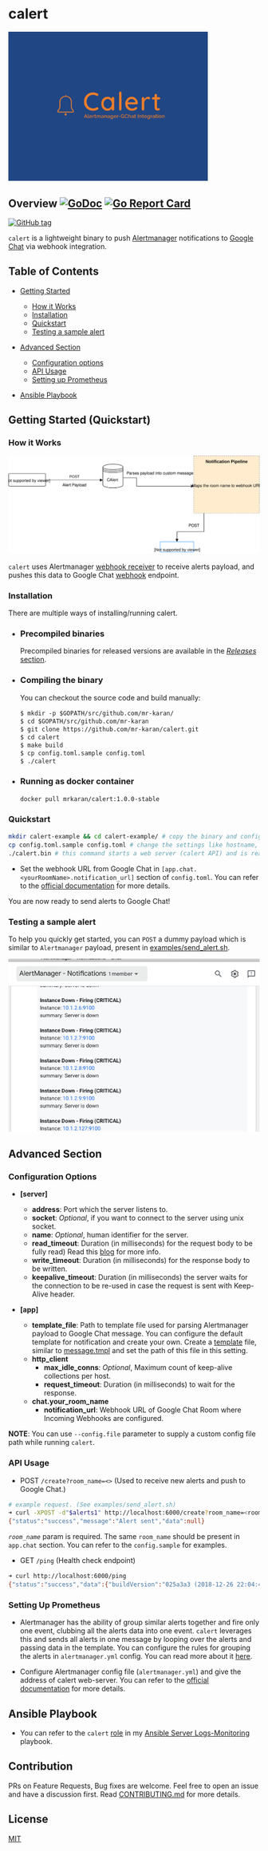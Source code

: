 # calert

<img src="images/logo.png" width="400">

## Overview [![GoDoc](https://godoc.org/github.com/mr-karan/calert?status.svg)](https://godoc.org/github.com/mr-karan/calert) [![Go Report Card](https://goreportcard.com/badge/github.com/mr-karan/calert)](https://goreportcard.com/report/github.com/mr-karan/calert)

[![GitHub tag](https://img.shields.io/github/tag/mr-karan/calert.svg)](https://github.com/mr-karan/calert/releases/)

`calert` is a lightweight binary to push [Alertmanager](https://github.com/prometheus/alertmanager) notifications to [Google Chat](http://chat.google.com) via webhook integration.

## Table of Contents

-   [Getting Started](#getting-started-quickstart)

    -   [How it Works](#how-it-works)
    -   [Installation](#installation)
    -   [Quickstart](#quickstart)
    -   [Testing a sample alert](#testing-a-sample-alert)

-   [Advanced Section](#advanced-section)

    -   [Configuration options](#configuation-options)
    -   [API Usage](#api-usage)
    -   [Setting up Prometheus](#setting-up-prometheus)

-   [Ansible Playbook](#ansible-playbook)

## Getting Started (Quickstart)

### How it Works

![](images/calert.svg)

`calert` uses Alertmanager [webhook receiver](https://prometheus.io/docs/alerting/configuration/#webhook_config) to receive alerts payload, and pushes this data to Google Chat [webhook](https://developers.google.com/hangouts/chat/how-tos/webhooks) endpoint.

### Installation

There are multiple ways of installing/running calert.

-   ### Precompiled binaries

    Precompiled binaries for released versions are available in the [_Releases_ section](https://github.com/mr-karan/calert/releases/).

-   ### Compiling the binary

    You can checkout the source code and build manually:

    ```
    $ mkdir -p $GOPATH/src/github.com/mr-karan/
    $ cd $GOPATH/src/github.com/mr-karan
    $ git clone https://github.com/mr-karan/calert.git
    $ cd calert
    $ make build
    $ cp config.toml.sample config.toml
    $ ./calert
    ```
 
-   ### Running as docker container
    `docker pull mrkaran/calert:1.0.0-stable`

### Quickstart

```sh
mkdir calert-example && cd calert-example/ # copy the binary and config.toml.sample in this folder
cp config.toml.sample config.toml # change the settings like hostname, address, google chat webhook url, timeouts etc in this file.
./calert.bin # this command starts a web server (calert API) and is ready to receive events from alertmanager
```

-   Set the webhook URL from Google Chat in `[app.chat.<yourRoomName>.notification_url]` section of `config.toml`. You can refer to the [official documentation](https://developers.google.com/hangouts/chat/quickstart/incoming-bot-python#step_1_register_the_incoming_webhook) for more details.

You are now ready to send alerts to Google Chat!

### Testing a sample alert

To help you quickly get started, you can `POST` a dummy payload which is similar to `Alertmanager` payload, present in [examples/send_alert.sh](examples/send_alert.sh).

![](images/gchat.png)

## Advanced Section

### Configuration Options

-   **[server]**

    -   **address**: Port which the server listens to.
    -   **socket**: _Optional_, if you want to connect to the server using unix socket.
    -   **name**: _Optional_, human identifier for the server.
    -   **read_timeout**: Duration (in milliseconds) for the request body to be fully read) Read this [blog](https://blog.cloudflare.com/the-complete-guide-to-golang-net-http-timeouts/) for more info.
    -   **write_timeout**: Duration (in milliseconds) for the response body to be written.
    -   **keepalive_timeout**: Duration (in milliseconds) the server waits for the connection to be re-used in case the request is sent with Keep-Alive header.

-   **[app]**

    -   **template_file**: Path to template file used for parsing Alertmanager payload to Google Chat message. You can configure the default template for notification and create your own. Create a [template](https://golang.org/pkg/text/template/) file, similar to [message.tmpl](message.tmpl) and set the path of this file in this setting.
    -   **http_client**
        -   **max_idle_conns**: _Optional_, Maximum count of keep-alive collections per host.
        -   **request_timeout**: Duration (in milliseconds) to wait for the response.
    -   **chat.your_room_name**
        -   **notification_url**: Webhook URL of Google Chat Room where Incoming Webhooks are configured.

**NOTE**: You can use `--config.file` parameter to supply a custom config file path while running `calert`.

### API Usage

-   POST `/create?room_name=<>` (Used to receive new alerts and push to Google Chat.)

```sh
# example request. (See examples/send_alert.sh)
➜ curl -XPOST -d"$alerts1" http://localhost:6000/create?room_name=<room> -i
{"status":"success","message":"Alert sent","data":null}
```

_`room_name`_ param is required. The same `room_name` should be present in `app.chat` section. You can refer to the `config.sample` for examples.

-   GET `/ping` (Health check endpoint)

```sh
➜ curl http://localhost:6000/ping
{"status":"success","data":{"buildVersion":"025a3a3 (2018-12-26 22:04:46 +0530)","buildDate":"2018-12-27 10:41:52","ping":"pong"}}
```

### Setting Up Prometheus

-   Alertmanager has the ability of group similar alerts together and fire only one event, clubbing all the alerts data into one event. `calert` leverages this and sends all alerts in one message by looping over the alerts and passing data in the template. You can configure the rules for grouping the alerts in `alertmanager.yml` config. You can read more about it [here](https://github.com/prometheus/docs/blob/master/content/docs/alerting/alertmanager.md#grouping).

*   Configure Alertmanager config file (`alertmanager.yml`) and give the address of calert web-server. You can refer to the [official documentation](https://prometheus.io/docs/alerting/configuration/#webhook_config) for more details.

## Ansible Playbook

-   You can refer to the `calert` [role](https://github.com/mr-karan/ansible-server-logs-monitoring/tree/master/roles/calert) in my [Ansible Server Logs-Monitoring](https://github.com/mr-karan/ansible-server-logs-monitoring/) playbook.

## Contribution

PRs on Feature Requests, Bug fixes are welcome. Feel free to open an issue and have a discussion first. Read [CONTRIBUTING.md](CONTRIBUTING.md) for more details.

## License

[MIT](license)
